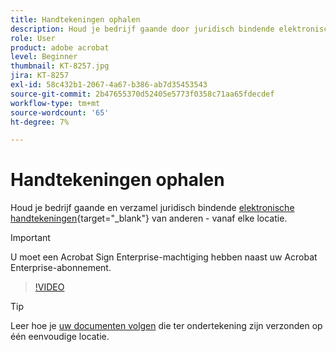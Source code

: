 ```yaml
---
title: Handtekeningen ophalen
description: Houd je bedrijf gaande door juridisch bindende elektronische handtekeningen van anderen te verzamelen - vanaf elke locatie
role: User
product: adobe acrobat
level: Beginner
thumbnail: KT-8257.jpg
jira: KT-8257
exl-id: 58c432b1-2067-4a67-b386-ab7d35453543
source-git-commit: 2b47655370d52405e5773f0358c71aa65fdecdef
workflow-type: tm+mt
source-wordcount: '65'
ht-degree: 7%

---
```


# Handtekeningen ophalen

Houd je bedrijf gaande en verzamel juridisch bindende [elektronische handtekeningen](https://www.adobe.com/nl/acrobat/online/request-signature.html){target="_blank"} van anderen - vanaf elke locatie.

>[!IMPORTANT]
>
>U moet een Acrobat Sign Enterprise-machtiging hebben naast uw Acrobat Enterprise-abonnement.

>[!VIDEO](https://video.tv.adobe.com/v/338359?quality=12&learn=on&hidetitle=true)

>[!TIP]
>
>Leer hoe je [uw documenten volgen](track.md) die ter ondertekening zijn verzonden op één eenvoudige locatie.
